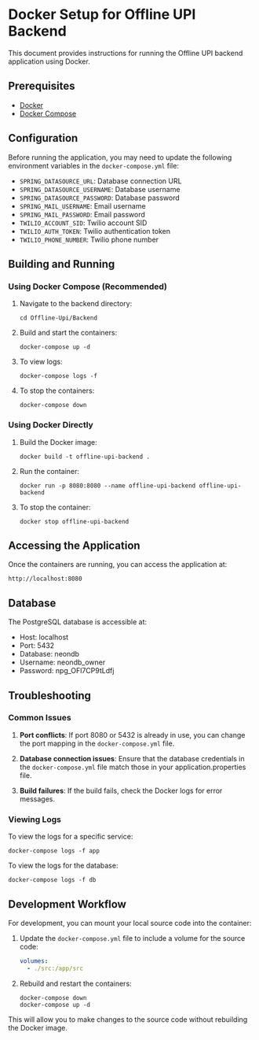# Docker Setup for Offline UPI Backend

This document provides instructions for running the Offline UPI backend application using Docker.

## Prerequisites

- [Docker](https://docs.docker.com/get-docker/)
- [Docker Compose](https://docs.docker.com/compose/install/)

## Configuration

Before running the application, you may need to update the following environment variables in the `docker-compose.yml` file:

- `SPRING_DATASOURCE_URL`: Database connection URL
- `SPRING_DATASOURCE_USERNAME`: Database username
- `SPRING_DATASOURCE_PASSWORD`: Database password
- `SPRING_MAIL_USERNAME`: Email username
- `SPRING_MAIL_PASSWORD`: Email password
- `TWILIO_ACCOUNT_SID`: Twilio account SID
- `TWILIO_AUTH_TOKEN`: Twilio authentication token
- `TWILIO_PHONE_NUMBER`: Twilio phone number

## Building and Running

### Using Docker Compose (Recommended)

1. Navigate to the backend directory:
   ```
   cd Offline-Upi/Backend
   ```

2. Build and start the containers:
   ```
   docker-compose up -d
   ```

3. To view logs:
   ```
   docker-compose logs -f
   ```

4. To stop the containers:
   ```
   docker-compose down
   ```

### Using Docker Directly

1. Build the Docker image:
   ```
   docker build -t offline-upi-backend .
   ```

2. Run the container:
   ```
   docker run -p 8080:8080 --name offline-upi-backend offline-upi-backend
   ```

3. To stop the container:
   ```
   docker stop offline-upi-backend
   ```

## Accessing the Application

Once the containers are running, you can access the application at:
```
http://localhost:8080
```

## Database

The PostgreSQL database is accessible at:
- Host: localhost
- Port: 5432
- Database: neondb
- Username: neondb_owner
- Password: npg_OFl7CP9tLdfj

## Troubleshooting

### Common Issues

1. **Port conflicts**: If port 8080 or 5432 is already in use, you can change the port mapping in the `docker-compose.yml` file.

2. **Database connection issues**: Ensure that the database credentials in the `docker-compose.yml` file match those in your application.properties file.

3. **Build failures**: If the build fails, check the Docker logs for error messages.

### Viewing Logs

To view the logs for a specific service:
```
docker-compose logs -f app
```

To view the logs for the database:
```
docker-compose logs -f db
```

## Development Workflow

For development, you can mount your local source code into the container:

1. Update the `docker-compose.yml` file to include a volume for the source code:
   ```yaml
   volumes:
     - ./src:/app/src
   ```

2. Rebuild and restart the containers:
   ```
   docker-compose down
   docker-compose up -d
   ```

This will allow you to make changes to the source code without rebuilding the Docker image. 